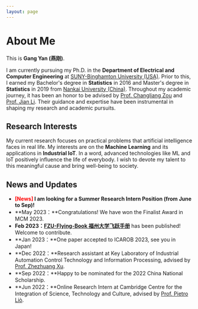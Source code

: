```yaml
---
layout: page
---
```


# About Me

This is **Gang Yan (燕刚)**.

I am currently pursuing my Ph.D. in the **Department of Electrical and Computer Engineering** at [SUNY-Binghamton University (USA)](https://www.binghamton.edu/). Prior to this, I earned my Bachelor's degree in **Statistics** in 2016 and Master's degree in **Statistics** in 2019 from [Nankai University (China)](https://www.nankai.edu.cn). Throughout my academic journey, it has been an honor to be advised by [Prof. Changliang Zou](https://scholar.google.com/citations?user=LPwSdmwAAAAJ&hl=en&oi=ao) and [Prof. Jian Li](https://sites.google.com/binghamton.edu/jianli). Their guidance and expertise have been instrumental in shaping my research and academic pursuits.

## Research Interests

My current research focuses on practical problems that artificial intelligence faces in real life. My interests are on the **Machine Learning** and its applications in **Industrial IoT**. In a word, advanced technologies like ML and IoT positively influence the life of everybody.  I wish to devote my talent to this meaningful cause and bring well-being to society.

## News and Updates

- **<font color='red'>[News]</font> I am looking for a Summer Research Intern Position (from June to Sep)!**
- **May 2023：**Congratulations! We have won the Finalist Award in MCM 2023.
- **Feb 2023：**[**FZU-Flying-Book 福州大学飞跃手册**](https://fzu-fly.online/) has been published! Welcome to contribute.
- **Jan 2023：**One paper accepted to ICAROB 2023, see you in Japan!
- **Dec 2022：**Research assistant at Key Laboratory of Industrial Automation Control Technology and Information Processing, advised by [Prof. Zhezhuang Xu](https://dqxy.fzu.edu.cn/en/info/1009/1072.htm).
- **Sep 2022：**Happy to be nominated for the 2022 China National Scholarship.
- **Jun 2022：**Online Research Intern at Cambridge Centre for the Integration of Science, Technology and Culture, advised by [Prof. Pietro Liò](https://www.cl.cam.ac.uk/~pl219/ ).
